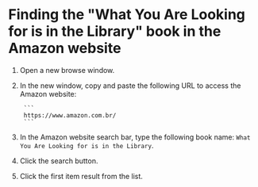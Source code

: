# Finding the "What You Are Looking for is in the Library" book in the Amazon website

1. Open a new browse window.
2. In the new window, copy and paste the following URL to access the Amazon website:

        ```
        https://www.amazon.com.br/
        ```

3. In the Amazon website search bar, type the following book name: `What You Are Looking for is in the Library`.
4. Click the search button.
5. Click the first item result from the list.
